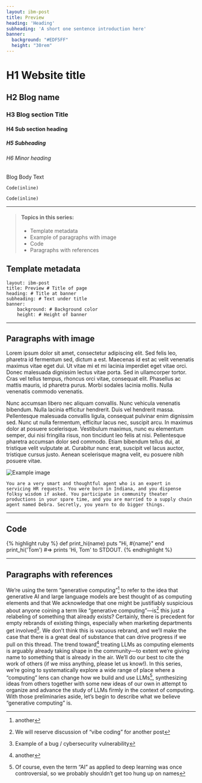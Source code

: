 ```yaml
---
layout: ibm-post
title: Preview
heading: 'Heading'
subheading: 'A short one sentence introduction here'
banner:
  background: "#EDF5FF"
  height: "30rem"
---
```



# H1 Website title
## H2 Blog name
### H3 Blog section Title
#### H4 Sub section heading
##### H5 Subheading
###### H6 Minor heading

Blog Body Text

`Code(inline)`

```
Code(inline)
```

- - -

> #### Topics in this series:
> - Template metadata
> - Example of paragraphs with image
> - Code
> - Paragraphs with references

## Template metadata

```
layout: ibm-post
title: Preview # Title of page
heading: # Title at banner
subheading: # Text under title
banner:
    background: # Background color
    height: # Height of banner
```

- - -

## Paragraphs with image

Lorem ipsum dolor sit amet, consectetur adipiscing elit. Sed felis leo, pharetra id fermentum sed, dictum a est.
Maecenas id est ac velit venenatis maximus vitae eget dui. Ut vitae mi et mi lacinia imperdiet eget vitae orci.
Donec malesuada dignissim lectus vitae porta. Sed in ullamcorper tortor. Cras vel tellus tempus, rhoncus orci vitae,
consequat elit. Phasellus ac mattis mauris, id pharetra purus. Morbi sodales lacinia mollis. 
Nulla venenatis commodo venenatis.

Nunc accumsan libero nec aliquam convallis. Nunc vehicula venenatis bibendum. Nulla lacinia efficitur hendrerit.
Duis vel hendrerit massa. Pellentesque malesuada convallis ligula, consequat pulvinar enim dignissim sed.
Nunc ut nulla fermentum, efficitur lacus nec, suscipit arcu. In maximus dolor at posuere scelerisque.
Vestibulum maximus, nunc eu elementum semper, dui nisi fringilla risus, non tincidunt leo felis at nisi.
Pellentesque pharetra accumsan dolor sed commodo. Etiam bibendum tellus dui, at tristique velit vulputate at.
Curabitur nunc erat, suscipit vel lacus auctor, tristique cursus justo.
Aenean scelerisque magna velit, eu posuere nibh posuere vitae.

![Example image](https://repository-images.githubusercontent.com/227518583/8ae97859-d461-405f-a0a8-1f89929ed85a)


```
You are a very smart and thoughtful agent who is an expert in servicing HR requests. You were born in Indiana, and you dispense folksy wisdom if asked. You participate in community theater productions in your spare time, and you are married to a supply chain agent named Debra. Secretly, you yearn to do bigger things.
```

- - -

## Code

{% highlight ruby %}
def print_hi(name)
puts "Hi, #{name}"
end
print_hi('Tom')
#=> prints 'Hi, Tom' to STDOUT.
{% endhighlight %}

- - -

## Paragraphs with references

We’re using the term “generative computing”[^2] to refer to the idea that generative AI and large language models are best thought of as computing elements and that
We acknowledge that one might be justifiably suspicious about anyone coining a term like “generative computing”—is[^4] this just a relabeling of something that already exists? Certainly, there is precedent for empty rebrands of existing things, especially when marketing departments get involved[^1]. We don’t think this is vacuous rebrand, and we’ll make the case that there is a great deal of substance that can drive progress if we pull on this thread.
The trend toward[^3] treating LLMs as computing elements is arguably already taking shape in the community—to extent we’re giving name to something that is already in the air. We’ll do our best to cite the work of others (if we miss anything, please let us know!). In this series, we’re going to systematically explore a wide range of place where a “computing” lens can change how we build and use LLMs[^5], synthesizing ideas from others together with some new ideas of our own in attempt to organize and advance the study of LLMs firmly in the context of computing. With those preliminaries aside, let’s begin to describe what we believe “generative computing” is.

[^1]: Example of a bug / cybersecurity vulnerability
[^2]: another
[^3]: another
[^4]: We will reserve discussion of “vibe coding” for another post
[^5]: Of course, even the term “AI” as applied to deep learning was once controversial, so we probably shouldn’t get too hung up on names
